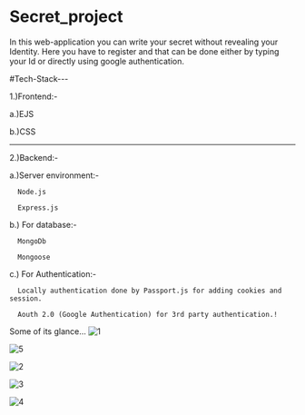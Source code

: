 # Secret_project
In this web-application you can write your secret without revealing your Identity.
Here you have to register and that can be done either by typing your Id or directly using google authentication.


#Tech-Stack---


1.)Frontend:- 

   a.)EJS 
   
   b.)CSS
********************************
2.)Backend:- 

   a.)Server environment:-
   
      Node.js
      
      Express.js
      
  b.) For database:-
  
      MongoDb
      
      Mongoose
      
  c.) For Authentication:-
  
      Locally authentication done by Passport.js for adding cookies and session.
      
      Aouth 2.0 (Google Authentication) for 3rd party authentication.!
      
      

Some of its glance...
![1](https://user-images.githubusercontent.com/81626066/175048648-922d1974-41e1-4dca-98b4-f7ec3ddf58b5.png)

![5](https://user-images.githubusercontent.com/81626066/175051185-c625b2a4-a7fe-4d86-b9a5-1e172a26004a.png)


![2](https://user-images.githubusercontent.com/81626066/175048954-f5853fc2-8531-4d58-b0e5-a455f71c6fce.png)

![3](https://user-images.githubusercontent.com/81626066/175048996-45731a70-36e4-4576-91e9-7628f1d3f94a.png)

![4](https://user-images.githubusercontent.com/81626066/175049064-31431b6d-d482-407a-8ec3-40c06e41c412.png)

